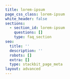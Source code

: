 ```yaml
---
title: lorem-ipsum
page_css_class: lorem-ipsum
white_header: false
sections:
  - section_id: lorem-ipsum
    questions: []
    type: faq_section
seo:
  title: ''
  description: ''
  robots: []
  extra: []
  type: stackbit_page_meta
layout: advanced
---
```


